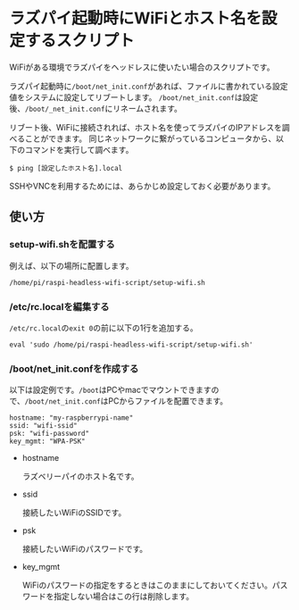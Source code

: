# ラズパイ起動時にWiFiとホスト名を設定するスクリプト

WiFiがある環境でラズパイをヘッドレスに使いたい場合のスクリプトです。

ラズパイ起動時に`/boot/net_init.conf`があれば、ファイルに書かれている設定値をシステムに設定してリブートします。
`/boot/net_init.conf`は設定後、`/boot/_net_init.conf`にリネームされます。

リブート後、WiFiに接続されれば、ホスト名を使ってラズパイのIPアドレスを調べることができます。
同じネットワークに繋がっているコンピュータから、以下のコマンドを実行して調べます。

```
$ ping [設定したホスト名].local
```

SSHやVNCを利用するためには、あらかじめ設定しておく必要があります。

## 使い方

### setup-wifi.shを配置する

例えば、以下の場所に配置します。

```
/home/pi/raspi-headless-wifi-script/setup-wifi.sh
```

### /etc/rc.localを編集する

`/etc/rc.local`の`exit 0`の前に以下の1行を追加する。

```
eval 'sudo /home/pi/raspi-headless-wifi-script/setup-wifi.sh'
```

### /boot/net_init.confを作成する

以下は設定例です。`/boot`はPCやmacでマウントできますので、`/boot/net_init.conf`はPCからファイルを配置できます。

```
hostname: "my-raspberrypi-name"
ssid: "wifi-ssid"
psk: "wifi-password"
key_mgmt: "WPA-PSK"
```

- hostname

  ラズベリーパイのホスト名です。

- ssid

  接続したいWiFiのSSIDです。

- psk

  接続したいWiFiのパスワードです。

- key_mgmt

  WiFiのパスワードの指定をするときはこのままにしておいてください。パスワードを指定しない場合はこの行は削除します。
